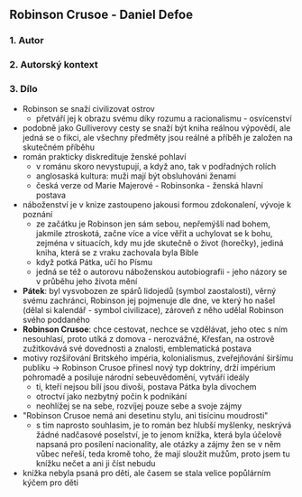 ## Robinson Crusoe - Daniel Defoe

### 1. Autor
### 2. Autorský kontext
### 3. Dílo

- Robinson se snaží civilizovat ostrov
	- přetváří jej k obrazu svému díky rozumu a racionalismu - osvícenství
- podobně jako Gulliverovy cesty se snaží být kniha reálnou výpovědí, ale jedná se o fikci, ale všechny předměty jsou reálné a příběh je založen na skutečném příběhu
- román prakticky diskredituje ženské pohlaví
	- v románu skoro nevystupují, a když ano, tak v podřadných rolích
	- anglosaská kultura: muži mají být obsluhováni ženami
	- česká verze od Marie Majerové - Robinsonka - ženská hlavní postava
- náboženství je v knize zastoupeno jakousi formou zdokonalení, vývoje k poznání
	- ze začátku je Robinson jen sám sebou, nepřemýšlí nad bohem, jakmile ztroskotá, začne více a více věřit a uchylovat se k bohu, zejména v situacích, kdy mu jde skutečně o život (horečky), jediná kniha, která se z vraku zachovala byla Bible
	- když potká Pátka, učí ho Písmu
	- jedná se též o autorovu náboženskou autobiografii - jeho názory se v průběhu jeho života mění
- **Pátek**: byl vysvobozen ze spárů lidojedů (symbol zaostalosti), věrný svému zachránci, Robinson jej pojmenuje dle dne, ve který ho našel (dělal si kalendář - symbol civilizace), zároveň z něho udělal Robinson svého poddaného
- **Robinson Crusoe**: chce cestovat, nechce se vzdělávat, jeho otec s ním nesouhlasí, proto utíká z domova - nerozvážné, Křesťan, na ostrově zužitkovává své dovednosti a znalosti, emblematická postava
- motivy rozšiřování Britského impéria, kolonialismus, zveřejňování širšímu publiku $\rightarrow$ Robinson Crusoe přinesl nový typ doktríny, drží impérium pohromadě a posiluje národní sebeuvědomění, vytváří ideály
	- ti, kteří nejsou bílí jsou divoši, postava Pátka byla divochem
	- otroctví jako nezbytný počin k podnikání
	- neohlížej se na sebe, rozvíjej pouze sebe a svoje zájmy
- "Robinson Crusoe nemá ani desetinu stylu, ani tisícinu moudrosti"
	- s tim naprosto souhlasim, je to román bez hlubší myšlenky, neskrývá žádné nadčasové poselství, je to jenom knížka, která byla účelově napsaná pro posílení nacionality, ale otázky a zájmy žen se v něm vůbec neřeší, teda kromě toho, že mají sloužit mužům, proto jsem tu knížku nečet a ani ji číst nebudu
- knížka nebyla psaná pro děti, ale časem se stala velice popůlárním kýčem pro děti
